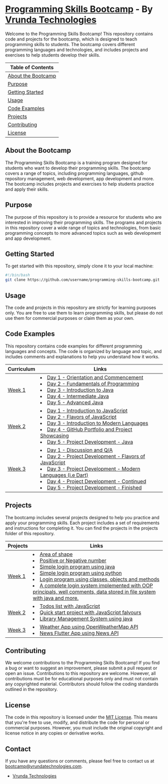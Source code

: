 # [Programming Skills Bootcamp](https://github.com/priteshhirpara17/programming-skills-bootcamp) - By [Vrunda Technologies](http://www.vrundatechnologies.com)

Welcome to the Programming Skills Bootcamp! This repository contains code and projects for the bootcamp, which is designed to teach programming skills to students. The bootcamp covers different programming languages and technologies, and includes projects and exercises to help students develop their skills.

|Table of Contents|
|-----------------|
|[About the Bootcamp](#about-the-bootcamp)|
|[Purpose](#purpose)|
|[Getting Started](#getting-started)|
|[Usage](#usage)|
|[Code Examples](#code-examples)|
|[Projects](#projects)|
|[Contributing](#contributing)|
|[License](#license)|

## About the Bootcamp

The Programming Skills Bootcamp is a training program designed for students who want to develop their programming skills. The bootcamp covers a range of topics, including programming languages, github repository management, web development, app development and more. The bootcamp includes projects and exercises to help students practice and apply their skills.

## Purpose

The purpose of this repository is to provide a resource for students who are interested in improving their programming skills. The programs and projects in this repository cover a wide range of topics and technologies, from basic programming concepts to more advanced topics such as web development and app development.

## Getting Started

To get started with this repository, simply clone it to your local machine:

```bash
#!/bin/bash
git clone https://github.com/username/programming-skills-bootcamp.git
```

## Usage

The code and projects in this repository are strictly for learning purposes only. You are free to use them to learn programming skills, but please do not use them for commercial purposes or claim them as your own.

## Code Examples

This repository contains code examples for different programming languages and concepts. The code is organized by language and topic, and includes comments and explanations to help you understand how it works.

|Curriculum| Links     |
|----------|--------|
| [Week 1](/Week1/) |<li>[Day 1 - Orientation and Commencement](README.md)</li><li>[Day 2 - Fundamentals of Programming](/Week1/Day2/)</li><li>[Day 3 - Introduction to Java](/Week1/Day3/)</li><li>[Day 4 - Intermediate Java](/Week1/Day4/)</li><li>[Day 5 - Advanced Java](/Week1/Day5/)</li>|
|[Week 2](/Week2/)|<li>[Day 1 - Introduction to JavaScript](/Week2/Day1/)</li><li>[Day 2 - Flavors of JavaScript](/Week2/Day2/)</li><li>[Day 3 - Introduction to Modern Languages](/Week2/Day3/)</li><li>[Day 4 - GitHub Portfolio and Project Showcasing](/Week2/Day4/)</li><li>[Day 5 - Project Development - Java](/Week2/Day5/)</li>|
|[Week 3](/Week3/)|<li>[Day 1 - Discussion and Q/A](/Week3/)</li><li>[Day 2 - Project Development - Flavors of JavaScript](/Week3/README.md)</li><li>[Day 3 - Project Development - Modern Languages (i.e Dart)](/Week3/Day3/)</li><li>[Day 4 - Project Development - Continued](/Week3/)</li><li>[Day 5 - Project Development - Finished](/Week3/)</li>|


## Projects

The bootcamp includes several projects designed to help you practice and apply your programming skills. Each project includes a set of requirements and instructions for completing it. You can find the projects in the projects folder of this repository.

|Projects| Links |
|--------|------ |
|[Week 1](/Week1/)| <li>[Area of shape](Week1/Day2/Project/Area.java)</li> <li>[Positive or Negative number](Week1/Day2/Project/PositiveOrNegative.java)</li> <li>[Simple login program using java](Week1/Day2/Project/SimpleLogin.java)</li> <li>[Simple login program using python](Week1/Day2/Project/pythonLogin.py)</li> <li>[Login program using classes, objects and methods](/Week1/Day3/Project/LoginSystemUsingClassAndObjects.java)</li> <li>[A complete login system implemented with OOP principals, well comments, data stored in file system with java and more.](/Week1/Day4/Project/)</li> |
|[Week 2](/Week2/)| <li>[Todos list with JavaScript](/Week2/Day1/Project/)</li> <li>[Quick start project with JavaScript falvours](/Week2/Day2/Project/)</li><li>[Library Management System using java](/Week2/Day5/)</li> |
|[Week 3](/Week3/)|<li>[Weather App using OpenWeatherMap API](/Week3/Day2/)</li><li>[News Flutter App using News API](/Week3/Day3/)</li>|


## Contributing

We welcome contributions to the Programming Skills Bootcamp! If you find a bug or want to suggest an improvement, please submit a pull request or open an issue. Contributions to this repository are welcome. However, all contributions must be for educational purposes only and must not contain any copyrighted material. Contributors should follow the coding standards outlined in the repository.

## License

The code in this repository is licensed under the [MIT License](LICENSE.md). This means that you're free to use, modify, and distribute the code for personal or commercial purposes. However, you must include the original copyright and license notice in any copies or derivative works.

## Contact

If you have any questions or comments, please feel free to contact us at bootcamp@vrundatechnologies.com.

- [Vrunda Technologies](https://www.vrundatechnologies.com)
